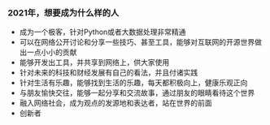 ### 2021年，想要成为什么样的人


- 成为一个极客，针对Python或者大数据处理非常精通
- 可以在网络公开讨论和分享一些技巧、甚至工具，能够对互联网的开源世界做出一点小小的贡献
- 能够开发出工具，并共享到网络上，供大家使用
- 针对未来的科技和财经发展有自己的看法，并且付诸实践
- 针对生活有乐趣，能够找到生活的乐趣，每天都积极向上，健康乐观正向
- 与朋友愉快交往，能够一起分享和交流故事，通过朋友的眼睛看待这个世界
- 融入网络社会，成为观点的发源地和表达者，站在世界的前面
- 创新者

